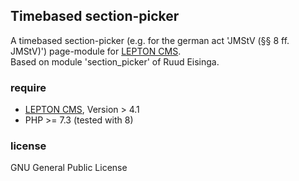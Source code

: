 ## Timebased section-picker

A timebased section-picker (e.g. for the german act 'JMStV (§§ 8 ff. JMStV)') page-module for [LEPTON CMS][1].  
Based on module 'section_picker' of Ruud Eisinga.  

### require
- [LEPTON CMS][1], Version > 4.1
- PHP >= 7.3 (tested with 8)

### license
GNU General Public License

[1]: https://lepton-cms.org/english/home.php "LEPTON CMS"  
